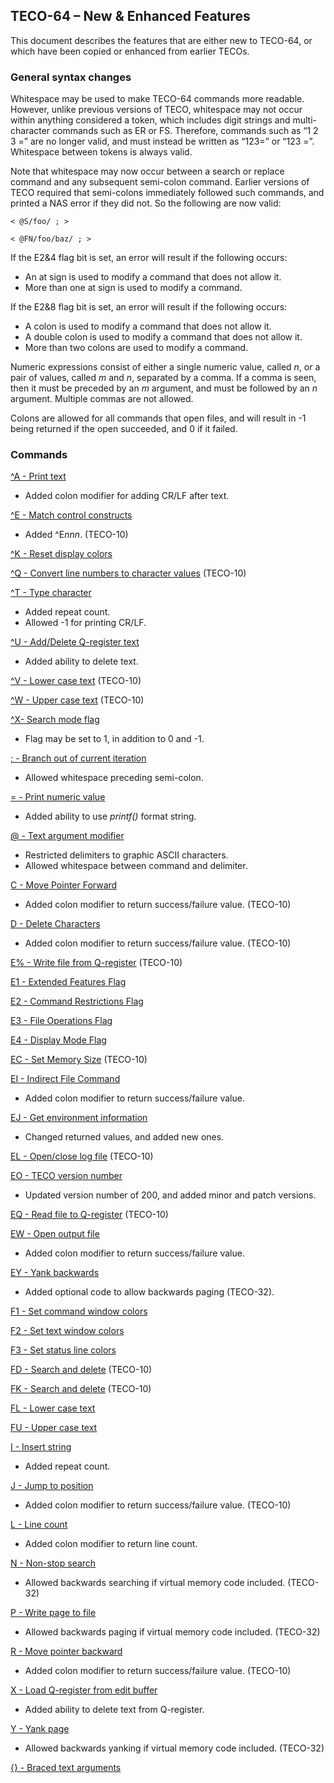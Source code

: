 ﻿## TECO-64 – New & Enhanced Features

This document describes the features that are either new to TECO-64,
or which have been copied or enhanced from earlier TECOs.

### General syntax changes

Whitespace may be used to make TECO-64 commands more readable. However,
unlike previous versions of TECO, whitespace may not occur within
anything considered a token, which includes digit strings and multi-character
commands such as ER or FS. Therefore, commands such as “1 2 3 =” are no longer
valid, and must instead be written as “123=” or “123 =”. Whitespace between
tokens is always valid.

Note that whitespace may now occur between a search or replace command
and any subsequent semi-colon command. Earlier versions of TECO required
that semi-colons immediately followed such commands, and printed a
NAS error if they did not. So the following are now valid:

    < @S/foo/ ; >

    < @FN/foo/baz/ ; >

If the E2&4 flag bit is set, an error will result if the following occurs:

- An at sign is used to modify a command that does not allow it.
- More than one at sign is used to modify a command.

If the E2&8 flag bit is set, an error will result if the following occurs:

- A colon is used to modify a command that does not allow it.
- A double colon is used to modify a command that does not allow it.
- More than two colons are used to modify a command.

Numeric expressions consist of either a single numeric value, called *n*, or
a pair of values, called *m* and *n*, separated by a comma. If a comma is seen,
then it must be preceded by an *m* argument, and must be followed by an *n*
argument. Multiple commas are not allowed.

Colons are allowed for all commands that open files, and will result in -1
being returned if the open succeeded, and 0 if it failed.

### Commands

[^A - Print text](typeout.md)
- Added colon modifier for adding CR/LF after text.

[^E - Match control constructs](search.md)
- Added ^E*nnn*. (TECO-10)

[^K - Reset display colors](immediate.md)

[^Q - Convert line numbers to character values](variables.md) (TECO-10)

[^T - Type character](typeout.md)
- Added repeat count.
- Allowed -1 for printing CR/LF.

[^U - Add/Delete Q-register text](qregister.md)
- Added ability to delete text.

[^V - Lower case text](cmds/ctrl_V.md) (TECO-10)

[^W - Upper case text](cmds/ctrl_W.md) (TECO-10)

[^X- Search mode flag](flags.md)
- Flag may be set to 1, in addition to 0 and -1.

[; - Branch out of current iteration](branching.md)
- Allowed whitespace preceding semi-colon.

[= - Print numeric value](typeout.md)
- Added ability to use *printf()* format string.

[@ - Text argument modifier](basics.md)
- Restricted delimiters to graphic ASCII characters.
- Allowed whitespace between command and delimiter.

[C - Move Pointer Forward](dot.md)
- Added colon modifier to return success/failure value. (TECO-10)

[D - Delete Characters](delete.md)
- Added colon modifier to return success/failure value. (TECO-10)

[E% - Write file from Q-register](file.md) (TECO-10)

[E1 - Extended Features Flag](flags.md)

[E2 - Command Restrictions Flag](flags.md)

[E3 - File Operations Flag](flags.md)

[E4 - Display Mode Flag](flags.md)

[EC - Set Memory Size](page.md) (TECO-10)

[EI - Indirect File Command](file.md)
- Added colon modifier to return success/failure value.

[EJ - Get environment information](env.md)
- Changed returned values, and added new ones.

[EL - Open/close log file](file.md) (TECO-10)

[EO - TECO version number](variables.md)
- Updated version number of 200, and added minor and patch versions.

[EQ - Read file to Q-register](file.md) (TECO-10)

[EW - Open output file](file.md)
- Added colon modifier to return success/failure value.

[EY - Yank backwards](page.md)
- Added optional code to allow backwards paging (TECO-32).

[F1 - Set command window colors](display.md)

[F2 - Set text window colors](display.md)

[F3 - Set status line colors](display.md)

[FD - Search and delete](search.md) (TECO-10)

[FK - Search and delete](search.md) (TECO-10)

[FL - Lower case text](cmds/FL.md)

[FU - Upper case text](cmds/FU.md)

[I - Insert string](insert.md)
- Added repeat count.

[J - Jump to position](move.md)
- Added colon modifier to return success/failure value. (TECO-10)

[L - Line count](variables.md)
- Added colon modifier to return line count.

[N - Non-stop search](search.md)
- Allowed backwards searching if virtual memory code included. (TECO-32)

[P - Write page to file](page.md)
- Allowed backwards paging if virtual memory code included. (TECO-32)

[R - Move pointer backward](move.md)
- Added colon modifier to return success/failure value. (TECO-10)

[X - Load Q-register from edit buffer](qregister.md)
- Added ability to delete text from Q-register.

[Y - Yank page](page.md)
- Allowed backwards yanking if virtual memory code included. (TECO-32)

[{} - Braced text arguments](basics.md)
